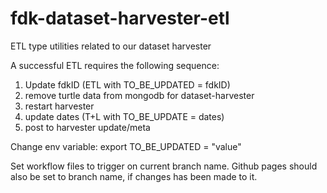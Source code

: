 # fdk-dataset-harvester-etl
ETL type utilities related to our dataset harvester

A successful ETL requires the following sequence:

1. Update fdkID (ETL with TO_BE_UPDATED = fdkID)
2. remove turtle data from mongodb for dataset-harvester
3. restart harvester
4. update dates (T+L with TO_BE_UPDATE = dates)
5. post to harvester update/meta

Change env variable: export TO_BE_UPDATED = "value"

Set workflow files to trigger on current branch name.
Github pages should also be set to branch name, if changes has been made to it.